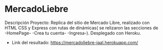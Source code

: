 # MercadoLiebre
Descripción Proyecto:
Replica del sitio de Mercado Libre, realizado con HTML CSS y Express con rutas de dinámicas( se relizaron las secciones de -HomePage- -Crea tu cuenta- -Ingresa-).
Desplegado con Heroku.
- Link del resultado: https://mercadoliebre-jaal.herokuapp.com/
